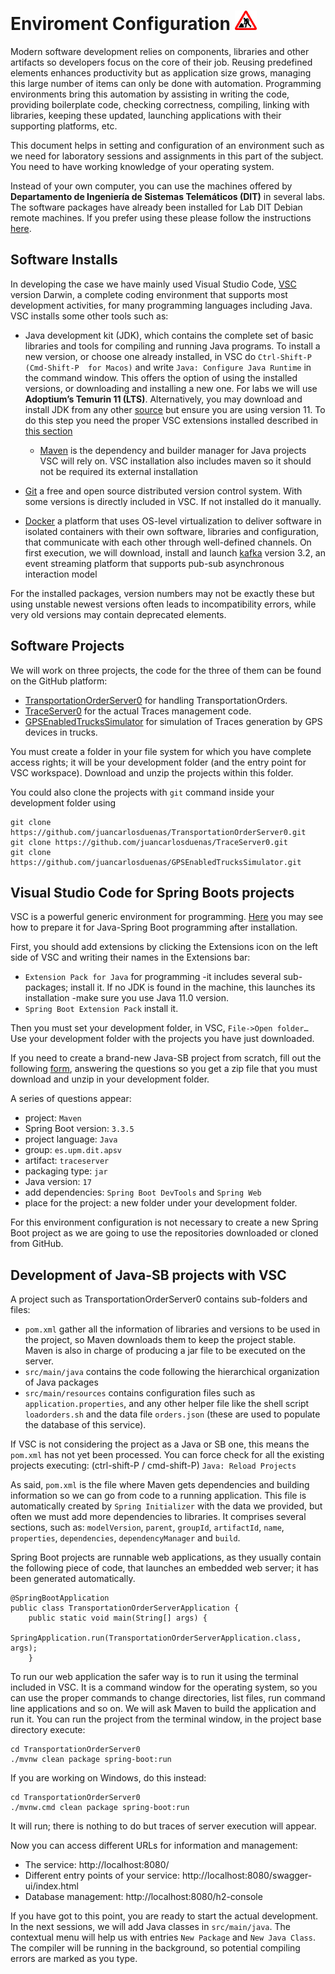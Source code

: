 # Enviroment Configuration <img src="../statics/common/under_construction_sign.png" alt="sign_under_construction" width="35"/>

Modern software development relies on components, libraries and other 
artifacts so developers focus on the core of their job. Reusing predefined 
elements enhances productivity but as application size grows, managing this 
large number of items can only be done with automation. Programming 
environments bring this automation by assisting in writing the code, providing 
boilerplate code, checking correctness, compiling, linking with libraries, 
keeping these updated, launching applications with their supporting platforms, 
etc. 

This document helps in setting and configuration of an environment such as we 
need for laboratory sessions and assignments in this part of the subject. You 
need to have working knowledge of your operating system. 

Instead of your own computer, you can use the machines offered by 
**Departamento de Ingeniería de Sistemas Telemáticos (DIT)** in several labs. 
The software packages have already been installed for Lab DIT Debian remote 
machines. If you prefer using these please follow the instructions 
[here](www.lab.dit.upm.es).

## Software Installs
In developing the case we have mainly used Visual Studio Code, 
[VSC](https://code.visualstudio.com/) version Darwin, a complete coding 
environment that supports most development activities, for many programming 
languages including Java. VSC installs some other tools such as:

- Java development kit (JDK), which contains the complete set of basic 
libraries and tools for compiling and running Java programs. To install a new 
version, or choose one already installed, in VSC do `Ctrl-Shift-P (Cmd-Shift-P 
for Macos)` and write `Java: Configure Java Runtime` in the command window. 
This offers the option of using the installed versions, or downloading and 
installing a new one. For labs we will use **Adoptium’s Temurin 11 (LTS)**. 
Alternatively, you may download and install JDK from any other 
[source](https://jdk.java.net/archive/) but ensure you are using version 11. To 
do this step you need the proper VSC extensions installed described in 
[this section](#visual-studio-code-for-spring-boots-projects)
  - [Maven](https://maven.apache.org/install.html) is the dependency and 
  builder manager for Java projects VSC will rely on. VSC installation also 
  includes maven so it should not be required its external installation

- [Git](https://git-scm.com/) a free and open source distributed version 
control system. With some versions is directly included in VSC. If not 
installed do it manually.

- [Docker](https://www.docker.com/get-started) a platform that uses OS-level 
virtualization to deliver software in isolated containers with their own 
software, libraries and configuration, that communicate with each other 
through well-defined channels. On first execution, we will download, install 
and launch [kafka](https://kafka.apache.org/) version 3.2, an event streaming 
platform that supports pub-sub asynchronous interaction model 

For the installed packages, version numbers may not be exactly these but using 
unstable newest versions often leads to incompatibility errors, while very old 
versions may contain deprecated elements.

## Software Projects
We will work on three projects, the code for the three of them can be found on 
the GitHub platform:
- [TransportationOrderServer0](
https://github.com/juancarlosduenas/TransportationOrderServer0.git) for 
handling TransportationOrders. 
- [TraceServer0](https://github.com/juancarlosduenas/TraceServer0.git) for the 
actual Traces management code.
- [GPSEnabledTrucksSimulator](
https://github.com/juancarlosduenas/GPSEnabledTrucksSimulator.git) for 
simulation of Traces generation by GPS devices in trucks.

You must create a folder in your file system for which you have complete 
access rights; it will be your development folder (and the entry point for VSC 
workspace). Download and unzip the projects within this folder.

You could also clone the projects with `git` command inside your development 
folder using
```
git clone https://github.com/juancarlosduenas/TransportationOrderServer0.git
git clone https://github.com/juancarlosduenas/TraceServer0.git
git clone https://github.com/juancarlosduenas/GPSEnabledTrucksSimulator.git
```

## Visual Studio Code for Spring Boots projects
VSC is a powerful generic environment for programming. 
[Here](https://www.youtube.com/watch?v=uq4GjRF_860) you may see how to prepare 
it for Java-Spring Boot programming after installation.

First, you should add extensions by clicking the Extensions icon on the left 
side of VSC and writing their names in the Extensions bar:
- `Extension Pack for Java` for programming -it includes several sub-packages; 
install it. If no JDK is found in the machine, this launches its installation 
-make sure you use Java 11.0 version.
- `Spring Boot Extension Pack` install it.

Then you must set your development folder, in VSC, `File->Open folder…` Use 
your development folder with the projects you have just downloaded.

If you need to create a brand-new Java-SB project from scratch, fill out the 
following [form](https://start.spring.io/), answering the questions so you get 
a zip file that you must download and unzip in your development folder.

A series of questions appear:
- project: `Maven`
- Spring Boot version: `3.3.5`
- project language: `Java`
- group: `es.upm.dit.apsv`
- artifact: `traceserver`
- packaging type: `jar`
- Java version: `17`
- add dependencies: `Spring Boot DevTools` and `Spring Web`
- place for the project: a new folder under your development folder.

For this environment configuration is not necessary to create a new Spring Boot 
project as we are going to use the repositories downloaded or cloned from 
GitHub.

## Development of Java-SB projects with VSC
A project such as TransportationOrderServer0 contains sub-folders and files: 
- `pom.xml` gather all the information of libraries and versions to be used in 
the project, so Maven downloads them to keep the project stable. Maven is also 
in charge of producing a jar file to be executed on the server.
- `src/main/java` contains the code following the hierarchical organization of 
Java packages
- `src/main/resources` contains configuration files such as 
`application.properties`, and any other helper file like the shell script 
`loadorders.sh` and the data file `orders.json` (these are used to populate the 
database of this service).

If VSC is not considering the project as a Java or SB one, this means the 
`pom.xml` has not yet been processed. You can force check for all the existing 
projects executing: (ctrl-shift-P / cmd-shift-P) `Java: Reload Projects`

As said, `pom.xml` is the file where Maven gets dependencies and building 
information so we can go from code to a running application. This file is 
automatically created by `Spring Initializer` with the data we provided, but 
often we must add more dependencies to libraries. It comprises several 
sections, such as: `modelVersion`, `parent`, `groupId`, `artifactId`, `name`, 
`properties`, `dependencies`, `dependencyManager` and `build`.

Spring Boot projects are runnable web applications, as they usually contain the 
following piece of code, that launches an embedded web server; it has been 
generated automatically.
```
@SpringBootApplication
public class TransportationOrderServerApplication {
    public static void main(String[] args) {
        SpringApplication.run(TransportationOrderServerApplication.class, args);
    }
```

To run our web application the safer way is to run it using the terminal 
included in VSC. It is a command window for the operating system, so you can 
use the proper commands to change directories, list files, run command line 
applications and so on. We will ask Maven to build the application and run it. 
You can run the project from the terminal window, in the project base 
directory execute:
```
cd TransportationOrderServer0
./mvnw clean package spring-boot:run
```

If you are working on Windows, do this instead:
```
cd TransportationOrderServer0
./mvnw.cmd clean package spring-boot:run
```

It will run; there is nothing to do but traces of server execution will appear.

Now you can access different URLs for information and management:
- The service: http://localhost:8080/
- Different entry points of your service: 
http://localhost:8080/swagger-ui/index.html
- Database management: http://localhost:8080/h2-console

If you have got to this point, you are ready to start the actual development. 
In the next sessions, we will add Java classes in `src/main/java`. The 
contextual menu will help us with entries `New Package` and `New Java Class`. The 
compiler will be running in the background, so potential compiling errors are 
marked as you type.
